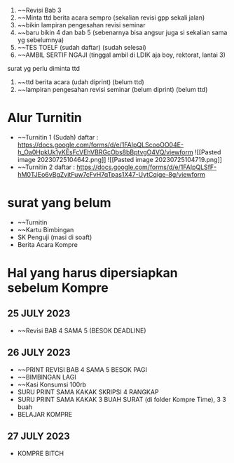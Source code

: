 1. ~~Revisi Bab 3
2. ~~Minta ttd berita acara sempro (sekalian revisi gpp sekali jalan)
3. ~~bikin lampiran pengesahan revisi seminar
4. ~~baru bikin 4 dan bab 5 (sebenarnya bisa angsur juga si sekalian sama yg sebelumnya)
5. ~~TES TOELF (sudah daftar) (sudah selesai)
6. ~~AMBIL SERTIF NGAJI (tinggal ambil di LDIK aja boy, rektorat, lantai 3)

surat yg perlu diminta ttd
1. ~~ttd berita acara (udah diprint) (belum ttd)
2. ~~lampiran pengesahan revisi seminar (belum diprint) (belum ttd)

# Alur Turnitin
- ~~Turnitin 1 (Sudah)
daftar : https://docs.google.com/forms/d/e/1FAIpQLScooOO04E-h_Oa0HpkUk1yKEsFcVEhVBRGcObs8bBptvgO4VQ/viewform
![[Pasted image 20230725104642.png]]
![[Pasted image 20230725104719.png]]
- ~~Turnitin 2
daftar : https://docs.google.com/forms/d/e/1FAIpQLSfF-hM0TJEo6vBgZvjtFuw7cFvH7qTpas1X47-UytCqige-8g/viewform

# surat yang belum
- ~~Turnitin
- ~~Kartu Bimbingan
- SK Penguji (masi di soaft)
- Berita Acara Kompre

# Hal yang harus dipersiapkan sebelum Kompre
## 25 JULY 2023
- ~~Revisi BAB 4 SAMA 5 (BESOK DEADLINE)
## 26 JULY 2023 
- ~~PRINT REVISI BAB 4 SAMA 5 BESOK PAGI
- ~~BIMBINGAN LAGI
- ~~Kasi Konsumsi 100rb
- SURU PRINT SAMA KAKAK SKRIPSI 4 RANGKAP
- SURU PRINT SAMA KAKAK 3 BUAH SURAT (di folder Kompre Time), 3 3 buah
- BELAJAR KOMPRE
## 27 JULY 2023
- KOMPRE BITCH
